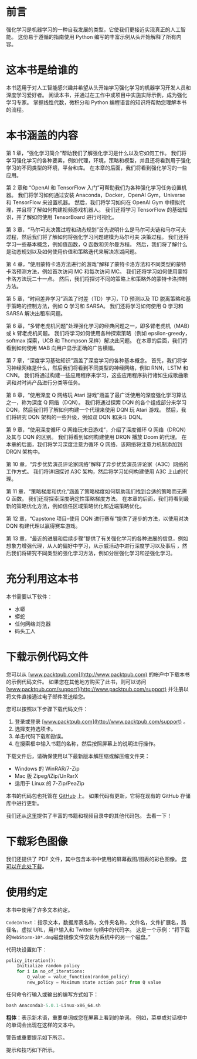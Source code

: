 # 前言

强化学习是机器学习的一种自我发展的类型，它使我们更接近实现真正的人工智能。 这份易于遵循的指南使用 Python 编写的丰富示例从头开始解释了所有内容。

# 这本书是给谁的

本书适用于对人工智能感兴趣并希望从头开始学习强化学习的机器学习开发人员和深度学习爱好者。 阅读本书，并通过在工作中或项目中实施实际示例，成为强化学习专家。 掌握线性代数，微积分和 Python 编程语言的知识将帮助您理解本书的流程。

# 本书涵盖的内容

第 1 章，“强化学习简介”帮助我们了解强化学习是什么以及它如何工作。 我们将学习强化学习的各种要素，例如代理，环境，策略和模型，并且还将看到用于强化学习的不同类型的环境，平台和库。 在本章的后面，我们将看到强化学习的一些应用。

第 2 章和 “OpenAI 和 TensorFlow 入门”可帮助我们为各种强化学习任务设置机器。 我们将学习如何通过安装 Anaconda，Docker，OpenAI Gym，Universe 和 TensorFlow 来设置机器。 然后，我们将学习如何在 OpenAI Gym 中模拟代理，并且将了解如何构建视频游戏机器人。 我们还将学习 TensorFlow 的基础知识，并了解如何使用 TensorBoard 进行可视化。

第 3 章，“马尔可夫决策过程和动态规划”首先说明什么是马尔可夫链和马尔可夫过程，然后我们将了解如何将强化学习问题建模为马尔可夫 决策过程。 我们还将学习一些基本概念，例如值函数，Q 函数和贝尔曼方程。 然后，我们将了解什么是动态规划以及如何使用价值和策略迭代来解决冻湖问题。

第 4 章，“使用蒙特卡洛方法进行的游戏”解释了蒙特卡洛方法和不同类型的蒙特卡洛预测方法，例如首次访问 MC 和每次访问 MC。 我们还将学习如何使用蒙特卡洛方法玩二十一点。 然后，我们将探讨不同的策略上和策略外的蒙特卡洛控制方法。

第 5 章，“时间差异学习”涵盖了时差（TD）学习，TD 预测以及 TD 脱离策略和基于策略的控制方法，例如 Q 学习和 SARSA。 我们还将学习如何使用 Q 学习和 SARSA 解决出租车问题。

第 6 章，“多臂老虎机问题”处理强化学习的经典问题之一，即多臂老虎机（MAB）或 k 臂老虎机问题。 我们将学习如何使用各种探索策略（例如 epsilon-greedy，softmax 探索，UCB 和 Thompson 采样）解决此问题。 在本章的后面，我们将看到如何使用 MAB 向用户显示正确的广告横幅。

第 7 章，“深度学习基础知识”涵盖了深度学习的各种基本概念。 首先，我们将学习神经网络是什么，然后我们将看到不同类型的神经网络，例如 RNN，LSTM 和 CNN。 我们将通过构建一些应用程序来学习，这些应用程序执行诸如生成歌曲歌词和对时尚产品进行分类等任务。

第 8 章，“使用深度 Q 网络玩 Atari 游戏”涵盖了最广泛使用的深度强化学习算法之一，称为深度 Q 网络（DQN）。 我们将通过探索 DQN 的各个组成部分来学习 DQN，然后我们将了解如何构建一个代理来使用 DQN 玩 Atari 游戏。 然后，我们将研究 DQN 架构的一些升级，例如双 DQN 和决斗 DQN。

第 9 章，“使用深度循环 Q 网络玩末日游戏”，介绍了深度循环 Q 网络（DRQN）及其与 DQN 的区别。 我们将看到如何构建使用 DRQN 播放 Doom 的代理。 在本章的后面，我们将学习深度注意力循环 Q 网络，该网络将注意力机制添加到 DRQN 架构中。

第 10 章，“异步优势演员评论家网络”解释了异步优势演员评论家（A3C）网络的工作方式。 我们将详细探讨 A3C 架构，然后将学习如何构建使用 A3C 上山的代理。

第 11 章，“策略梯度和优化”涵盖了策略梯度如何帮助我们找到合适的策略而无需 Q 函数。 我们还将探索深度确定性策略梯度方法。 在本章的后面，我们将看到最新的策略优化方法，例如信任区域策略优化和近端策略优化。

第 12 章，“Capstone 项目–使用 DQN 进行赛车”提供了逐步的方法，以使用对决 DQN 构建代理以赢得赛车游戏。

第 13 章，“最近的进展和后续步骤”提供了有关强化学习的各种进展的信息，例如想象力增强代理，从人的偏好中学习，从示威活动中进行深度学习以及事后 ，然后我们将研究不同类型的强化学习方法，例如分层强化学习和逆强化学习。

# 充分利用这本书

本书需要以下软件：

*   水蟒
*   蟒蛇
*   任何网络浏览器
*   码头工人

# 下载示例代码文件

您可以从 [www.packtpub.com](http://www.packtpub.com) 的帐户中下载本书的示例代码文件。 如果您在其他地方购买了此书，则可以访问 [www.packtpub.com/support](http://www.packtpub.com/support) 并注册以将文件直接通过电子邮件发送给您。

您可以按照以下步骤下载代码文件：

1.  登录或登录 [www.packtpub.com](http://www.packtpub.com/support) 。
2.  选择支持选项卡。
3.  单击代码下载和勘误。
4.  在搜索框中输入书籍的名称，然后按照屏幕上的说明进行操作。

下载文件后，请确保使用以下最新版本解压缩或解压缩文件夹：

*   Windows 的 WinRAR/7-Zip
*   Mac 版 Zipeg/iZip/UnRarX
*   适用于 Linux 的 7-Zip/PeaZip

本书的代码包也托管在 [GitHub](https://github.com/PacktPublishing/Hands-On-Reinforcement-Learning-with-Python) 上。 如果代码有更新，它将在现有的 GitHub 存储库中进行更新。

我们还从[这里](https://github.com/PacktPublishing/)提供了丰富的书籍和视频目录中的其他代码包。 去看一下！

# 下载彩色图像

我们还提供了 PDF 文件，其中包含本书中使用的屏幕截图/图表的彩色图像。 [您可以在此处下载](http://www.packtpub.com/sites/default/files/downloads/Bookname_ColorImages.pdf)。

# 使用约定

本书中使用了许多文本约定。

`CodeInText`：指示文本，数据库表名称，文件夹名称，文件名，文件扩展名，路径名，虚拟 URL，用户输入和 Twitter 句柄中的代码字。 这是一个示例：“将下载的`WebStorm-10*.dmg`磁盘镜像文件安装为系统中的另一个磁盘。”

代码块设置如下：

```py
policy_iteration():
    Initialize random policy
    for i in no_of_iterations: 
        Q_value = value_function(random_policy)
        new_policy = Maximum state action pair from Q value
```

任何命令行输入或输出的编写方式如下：

```py
bash Anaconda3-5.0.1-Linux-x86_64.sh
```

**粗体**：表示新术语，重要单词或您在屏幕上看到的单词。 例如，菜单或对话框中的单词会出现在这样的文本中。

警告或重要提示如下所示。

提示和技巧如下所示。